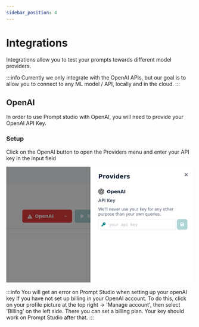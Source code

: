 ```yaml
---
sidebar_position: 4
---
```


# Integrations

Integrations allow you to test your prompts towards different model providers.

:::info
Currently we only integrate with the OpenAI APIs, but our goal is to allow you to connect to any ML model / API, locally and in the cloud.
:::

## OpenAI

In order to use Prompt studio with OpenAI, you will need to provide your OpenAI API Key.

### Setup

Click on the OpenAI button to open the Providers menu and enter your API key in the input field

![setup_api_key.png](./setup_api_key.png)

:::info
You will get an error on Prompt Studio when setting up your openAI key If you have not set up billing in your OpenAI account. To do this, click on your profile picture at the top right -> 'Manage account', then select 'Billing' on the left side. There you can set a billing plan. Your key should work on Prompt Studio after that.
:::
